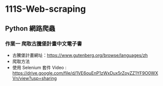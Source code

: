 # 111S-Web-scraping #

## Python 網路爬蟲 ##

### 作業一 爬取古騰堡計畫中文電子書

- 古騰堡計畫網址：<https://www.gutenberg.org/browse/languages/zh>
- 爬取方法
- 使用 Selenium 套件
Video : https://drive.google.com/file/d/1VE6ouEnP1zWxDux5rZoyZZ1YF9O0WXVn/view?usp=sharing
